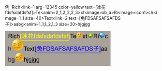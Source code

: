 例:
Rich\<link=1 arg=12345 color=yellow text=[冰花fdsfsdafdsfsf]\>Te\<anim=2_1,2_2,2_3>xt<image=xb_a\>Ri\<image=icon1\>ch\<image=1_1 size=40\>Text\<link=2 text=[兔FDSAFSAFSAFDS子]\>aabg\<anim=1_1,1_2,1_3 size=30\>hjgjgg

![](https://raw.githubusercontent.com/liugeng/things/master/Images/richtext.png)
